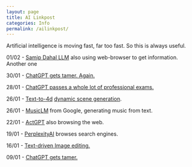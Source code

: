 ```yaml
---
layout: page
title: AI Linkpost
categories: Info
permalink: /ailinkpost/
---
```


Artificial intelligence is moving fast, far too fast. So this is always useful.

01/02 - [Samip Dahal LLM](https://twitter.com/samipddd/status/1620887558136946689) also using web-browser to get information. Another one

30/01 - [ChatGPT gets tamer. Again.](https://help.openai.com/en/articles/6825453-chatgpt-release-notes)

28/01 - [ChatGPT passes a whole lot of professional exams.](https://www.businessinsider.com/list-here-are-the-exams-chatgpt-has-passed-so-far-2023-1#wharton-mba-exam-1)

26/01 - [Text-to-4d](https://arxiv.org/pdf/2301.11280.pdf) [dynamic scene generation](https://make-a-video3d.github.io/).

26/01 - [MusicLM](https://google-research.github.io/seanet/musiclm/examples/) from Google, generating music from text.

22/01 - [ActGPT](https://yihui.dev/actgpt) also browsing the web.

19/01 - [PerplexityAI](https://twitter.com/perplexity_ai/status/1616120452338036736) browses search engines.

16/01 - [Text-driven Image editing.](https://github.com/haha-lisa/RDM-Region-Aware-Diffusion-Model)

09/01 - [ChatGPT gets tamer.](https://help.openai.com/en/articles/6825453-chatgpt-release-notes)
